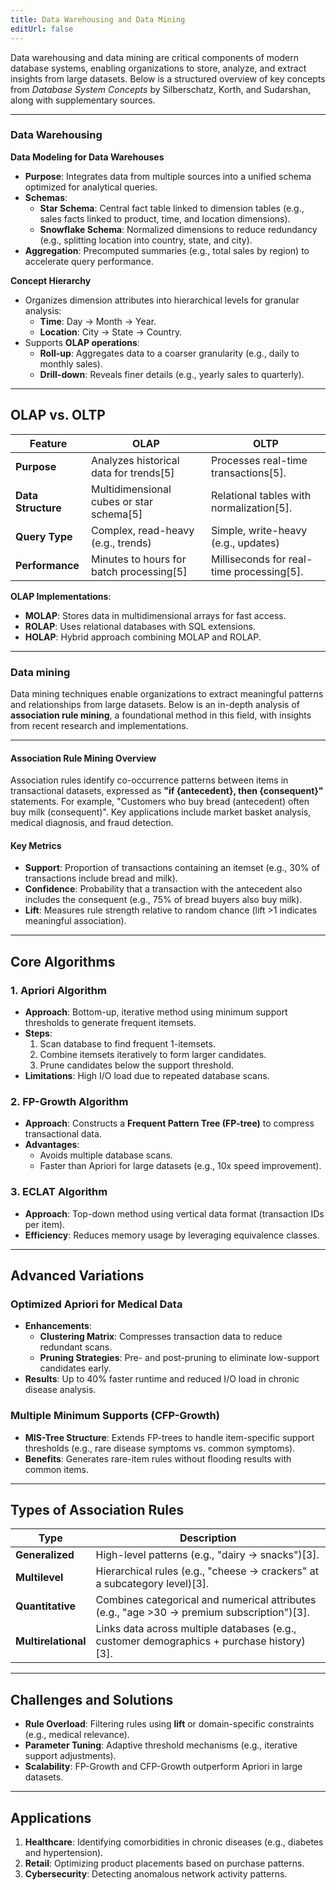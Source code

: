 ```yaml
---
title: Data Warehousing and Data Mining
editUrl: false
---
```


Data warehousing and data mining are critical components of modern database systems, enabling organizations to store, analyze, and extract insights from large datasets. Below is a structured overview of key concepts from *Database System Concepts* by Silberschatz, Korth, and Sudarshan, along with supplementary sources.

***

### Data Warehousing

**Data Modeling for Data Warehouses**

* **Purpose**: Integrates data from multiple sources into a unified schema optimized for analytical queries.
* **Schemas**:
  * **Star Schema**: Central fact table linked to dimension tables (e.g., sales facts linked to product, time, and location dimensions).
  * **Snowflake Schema**: Normalized dimensions to reduce redundancy (e.g., splitting location into country, state, and city).
* **Aggregation**: Precomputed summaries (e.g., total sales by region) to accelerate query performance.

**Concept Hierarchy**

* Organizes dimension attributes into hierarchical levels for granular analysis:
  * **Time**: Day → Month → Year.
  * **Location**: City → State → Country.
* Supports **OLAP operations**:
  * **Roll-up**: Aggregates data to a coarser granularity (e.g., daily to monthly sales).
  * **Drill-down**: Reveals finer details (e.g., yearly sales to quarterly).

***

## OLAP vs. OLTP

| Feature            | OLAP                                      | OLTP                                       |
| ------------------ | ----------------------------------------- | ------------------------------------------ |
| **Purpose**        | Analyzes historical data for trends\[5]   | Processes real-time transactions\[5].      |
| **Data Structure** | Multidimensional cubes or star schema\[5] | Relational tables with normalization\[5].  |
| **Query Type**     | Complex, read-heavy (e.g., trends)        | Simple, write-heavy (e.g., updates)        |
| **Performance**    | Minutes to hours for batch processing\[5] | Milliseconds for real-time processing\[5]. |

**OLAP Implementations**:

* **MOLAP**: Stores data in multidimensional arrays for fast access.
* **ROLAP**: Uses relational databases with SQL extensions.
* **HOLAP**: Hybrid approach combining MOLAP and ROLAP.

***

### Data mining

Data mining techniques enable organizations to extract meaningful patterns and relationships from large datasets. Below is an in-depth analysis of **association rule mining**, a foundational method in this field, with insights from recent research and implementations.

***

#### Association Rule Mining Overview

Association rules identify co-occurrence patterns between items in transactional datasets, expressed as **"if {antecedent}, then {consequent}"** statements. For example, "Customers who buy bread (antecedent) often buy milk (consequent)". Key applications include market basket analysis, medical diagnosis, and fraud detection.

#### Key Metrics

* **Support**: Proportion of transactions containing an itemset (e.g., 30% of transactions include bread and milk).
* **Confidence**: Probability that a transaction with the antecedent also includes the consequent (e.g., 75% of bread buyers also buy milk).
* **Lift**: Measures rule strength relative to random chance (lift >1 indicates meaningful association).

***

## Core Algorithms

### 1. **Apriori Algorithm**

* **Approach**: Bottom-up, iterative method using minimum support thresholds to generate frequent itemsets.
* **Steps**:
  1. Scan database to find frequent 1-itemsets.
  2. Combine itemsets iteratively to form larger candidates.
  3. Prune candidates below the support threshold.
* **Limitations**: High I/O load due to repeated database scans.

### 2. **FP-Growth Algorithm**

* **Approach**: Constructs a **Frequent Pattern Tree (FP-tree)** to compress transactional data.
* **Advantages**:
  * Avoids multiple database scans.
  * Faster than Apriori for large datasets (e.g., 10x speed improvement).

### 3. **ECLAT Algorithm**

* **Approach**: Top-down method using vertical data format (transaction IDs per item).
* **Efficiency**: Reduces memory usage by leveraging equivalence classes.

***

## Advanced Variations

### **Optimized Apriori for Medical Data**

* **Enhancements**:
  * **Clustering Matrix**: Compresses transaction data to reduce redundant scans.
  * **Pruning Strategies**: Pre- and post-pruning to eliminate low-support candidates early.
* **Results**: Up to 40% faster runtime and reduced I/O load in chronic disease analysis.

### **Multiple Minimum Supports (CFP-Growth)**

* **MIS-Tree Structure**: Extends FP-trees to handle item-specific support thresholds (e.g., rare disease symptoms vs. common symptoms).
* **Benefits**: Generates rare-item rules without flooding results with common items.

***

## Types of Association Rules

| **Type**            | **Description**                                                                             |
| ------------------- | ------------------------------------------------------------------------------------------- |
| **Generalized**     | High-level patterns (e.g., "dairy → snacks")\[3].                                           |
| **Multilevel**      | Hierarchical rules (e.g., "cheese → crackers" at a subcategory level)\[3].                  |
| **Quantitative**    | Combines categorical and numerical attributes (e.g., "age >30 → premium subscription")\[3]. |
| **Multirelational** | Links data across multiple databases (e.g., customer demographics + purchase history)\[3].  |

***

## Challenges and Solutions

* **Rule Overload**: Filtering rules using **lift** or domain-specific constraints (e.g., medical relevance).
* **Parameter Tuning**: Adaptive threshold mechanisms (e.g., iterative support adjustments).
* **Scalability**: FP-Growth and CFP-Growth outperform Apriori in large datasets.

***

## Applications

1. **Healthcare**: Identifying comorbidities in chronic diseases (e.g., diabetes and hypertension).
2. **Retail**: Optimizing product placements based on purchase patterns.
3. **Cybersecurity**: Detecting anomalous network activity patterns.
